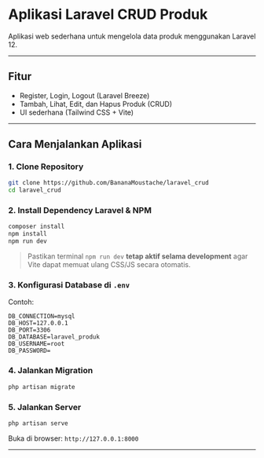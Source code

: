 # Aplikasi Laravel CRUD Produk

Aplikasi web sederhana untuk mengelola data produk menggunakan Laravel 12.

---

## Fitur

- Register, Login, Logout (Laravel Breeze)
- Tambah, Lihat, Edit, dan Hapus Produk (CRUD)
- UI sederhana (Tailwind CSS + Vite)
---

## Cara Menjalankan Aplikasi

### 1. Clone Repository

```bash
git clone https://github.com/BananaMoustache/laravel_crud
cd laravel_crud
````

### 2. Install Dependency Laravel & NPM

```bash
composer install
npm install
npm run dev
```

> Pastikan terminal `npm run dev` **tetap aktif selama development** agar Vite dapat memuat ulang CSS/JS secara otomatis.

### 3. Konfigurasi Database di `.env`

Contoh:

```env
DB_CONNECTION=mysql
DB_HOST=127.0.0.1
DB_PORT=3306
DB_DATABASE=laravel_produk
DB_USERNAME=root
DB_PASSWORD=
```

### 4. Jalankan Migration

```bash
php artisan migrate
```

### 5. Jalankan Server

```bash
php artisan serve
```

Buka di browser:
`http://127.0.0.1:8000`

---


